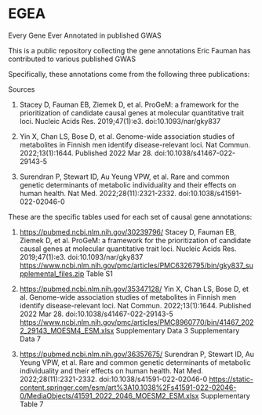 # EGEA
Every Gene Ever Annotated in published GWAS

This is a public repository collecting the gene annotations Eric Fauman has contributed to various published GWAS

Specifically, these annotations come from the following three publications:

Sources
1.	Stacey D, Fauman EB, Ziemek D, et al. 
ProGeM: a framework for the prioritization of candidate causal genes at molecular quantitative trait loci. Nucleic Acids Res. 2019;47(1):e3. 
doi:10.1093/nar/gky837

2.	Yin X, Chan LS, Bose D, et al. 
Genome-wide association studies of metabolites in Finnish men identify disease-relevant loci. Nat Commun. 2022;13(1):1644. Published 2022 Mar 28. 
doi:10.1038/s41467-022-29143-5

3.	Surendran P, Stewart ID, Au Yeung VPW, et al. 
Rare and common genetic determinants of metabolic individuality and their effects on human health. Nat Med. 2022;28(11):2321-2332. 
doi:10.1038/s41591-022-02046-0


These are the specific tables used for each set of causal gene annotations:

1. https://pubmed.ncbi.nlm.nih.gov/30239796/
Stacey D, Fauman EB, Ziemek D, et al. 
ProGeM: a framework for the prioritization of candidate causal genes at molecular quantitative trait loci. Nucleic Acids Res. 2019;47(1):e3. 
doi:10.1093/nar/gky837
https://www.ncbi.nlm.nih.gov/pmc/articles/PMC6326795/bin/gky837_supplemental_files.zip
Table S1

2. https://pubmed.ncbi.nlm.nih.gov/35347128/
Yin X, Chan LS, Bose D, et al. 
Genome-wide association studies of metabolites in Finnish men identify disease-relevant loci. Nat Commun. 2022;13(1):1644. Published 2022 Mar 28. 
doi:10.1038/s41467-022-29143-5
https://www.ncbi.nlm.nih.gov/pmc/articles/PMC8960770/bin/41467_2022_29143_MOESM4_ESM.xlsx
Supplementary Data 3
Supplementary Data 7

3. https://pubmed.ncbi.nlm.nih.gov/36357675/
Surendran P, Stewart ID, Au Yeung VPW, et al. 
Rare and common genetic determinants of metabolic individuality and their effects on human health. Nat Med. 2022;28(11):2321-2332. 
doi:10.1038/s41591-022-02046-0
https://static-content.springer.com/esm/art%3A10.1038%2Fs41591-022-02046-0/MediaObjects/41591_2022_2046_MOESM2_ESM.xlsx
Supplementary Table 7


